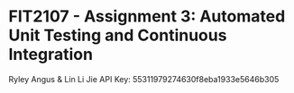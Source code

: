# FIT2107 - Assignment 3: Automated Unit Testing and Continuous Integration

Ryley Angus & Lin Li Jie
API Key: 55311979274630f8eba1933e5646b305
